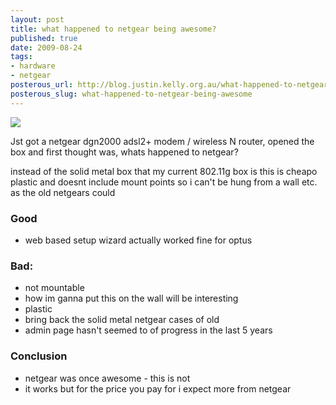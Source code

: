 ```yaml
--- 
layout: post
title: what happened to netgear being awesome?
published: true
date: 2009-08-24
tags: 
- hardware
- netgear
posterous_url: http://blog.justin.kelly.org.au/what-happened-to-netgear-being-awesome
posterous_slug: what-happened-to-netgear-being-awesome
---
```

![](http://i.minus.com/jYdgx0i4YTtFj.jpg )

Jst got a netgear dgn2000 adsl2+  modem / wireless N router, opened the box and first thought was, 
whats happened to netgear? 

instead of the solid metal box that my current 802.11g box is this is cheapo plastic and doesnt 
include mount points so i can't be hung from a wall etc. as the old netgears could

### Good

- web based setup wizard actually worked fine for optus

### Bad:

- not mountable
 - how im ganna put this on the wall will be interesting
- plastic
 - bring back the solid metal netgear cases of old
- admin page hasn't seemed to of progress in the last 5 years

### Conclusion

- netgear was once awesome - this is not
- it works but for the price you pay for i expect more from netgear
